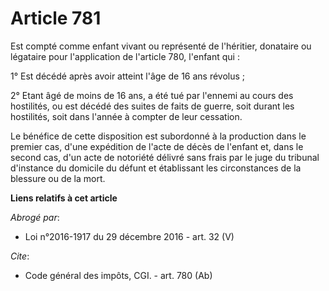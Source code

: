 # Article 781

Est compté comme enfant vivant ou représenté de l'héritier, donataire ou légataire pour l'application de l'article 780,
l'enfant qui : 

1° Est décédé après avoir atteint l'âge de 16 ans révolus ; 

2° Etant âgé de moins de 16 ans, a été tué par l'ennemi au cours des hostilités, ou est décédé des suites de faits de guerre,
soit durant les hostilités, soit dans l'année à compter de leur cessation. 

Le bénéfice de cette disposition est subordonné à la production dans le premier cas, d'une expédition de l'acte de décès de
l'enfant et, dans le second cas, d'un acte de notoriété délivré sans frais par le juge du tribunal d'instance du domicile du
défunt et établissant les circonstances de la blessure ou de la mort.

**Liens relatifs à cet article**

_Abrogé par_:

  - Loi n°2016-1917 du 29 décembre 2016 - art. 32 (V)

_Cite_:

  - Code général des impôts, CGI. - art. 780 (Ab)
